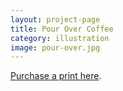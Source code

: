 ```yaml
---
layout: project-page
title: Pour Over Coffee
category: illustration
image: pour-over.jpg
---
```

[Purchase a print here](http://www.inprnt.com/gallery/hicrista/volunteer-park-seattle/).